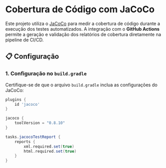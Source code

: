 # Cobertura de Código com JaCoCo

Este projeto utiliza o [JaCoCo](https://www.jacoco.org/jacoco/) para medir a cobertura de código durante a execução dos testes automatizados. A integração com o **GitHub Actions** permite a geração e validação dos relatórios de cobertura diretamente na pipeline de CI/CD.

## 📋 Configuração

### 1. Configuração no `build.gradle`

Certifique-se de que o arquivo `build.gradle` inclua as configurações do JaCoCo:

```groovy
plugins {
    id 'jacoco'
}

jacoco {
    toolVersion = "0.8.10"
}

tasks.jacocoTestReport {
    reports {
        xml.required.set(true)
        html.required.set(true)
    }
}
```
